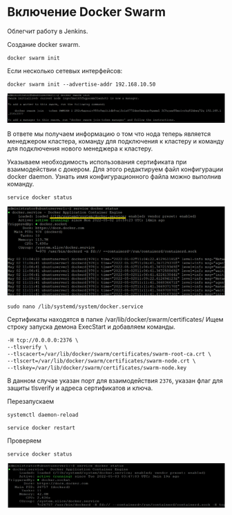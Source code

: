 # Включение Docker Swarm

Облегчит работу в Jenkins.

Создание docker swarm.
```
docker swarm init
```

Если несколько сетевых интерфейсов:
```
docker swarm init --advertise-addr 192.168.10.50
```
![Результат инициации docker swarm](images/docker-swarm-init.png)

В ответе мы получаем информацию о том что нода теперь является менеджером кластера, команду для подключения к кластеру и команду для подключения нового менеджера к кластеру.

Указываем необходимость использования сертификата при взаимодействии с докером. Для этого редактируем файл конфигурации docker daemon. 
Узнать имя конфигурационного файла можно выполнив команду.
```
service docker status
```
![Alt text](images/docker-service-path.png)

```
sudo nano /lib/systemd/system/docker.service
```

Сертификаты находятся в папке /var/lib/docker/swarm/certificates/
Ищем строку запуска демона ExecStart и добавляем команды.

```
-H tcp://0.0.0.0:2376 \
--tlsverify \
--tlscacert=/var/lib/docker/swarm/certificates/swarm-root-ca.crt \
--tlscert=/var/lib/docker/swarm/certificates/swarm-node.crt \
--tlskey=/var/lib/docker/swarm/certificates/swarm-node.key
```

В данном случае указан порт для взаимодействия `2376`, указан флаг для защиты tlsverify и адреса сертификатов и ключа.

Перезапускаем

```
systemctl daemon-reload
```
```
service docker restart
```

Проверяем

```
service docker status
```
![Alt text](images/docker-service-status.png)